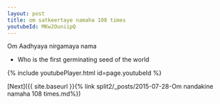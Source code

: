 ```yaml
---
layout: post
title: om satkeertaye namaha 108 times
youtubeId: MKw2OuniipQ
---
```

 
 
Om Aadhyaya nirgamaya nama 
 
 -  Who is the first germinating seed of the world 
 
  
 
  
 
 
 
 
 
 


{% include youtubePlayer.html id=page.youtubeId %}
 
[Next]({{ site.baseurl }}{% link  split2/_posts/2015-07-28-Om nandakine namaha 108 times.md%})
 
